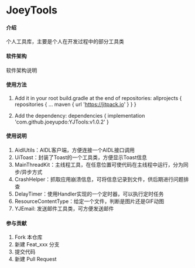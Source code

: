 # JoeyTools

#### 介绍
个人工具库，主要是个人在开发过程中的部分工具类

#### 软件架构
软件架构说明


#### 使用方法
1. Add it in your root build.gradle at the end of repositories:
	allprojects {
		repositories {
			...
			maven { url 'https://jitpack.io' }
		}
	}
	
2. Add the dependency:
	dependencies {
		implementation 'com.github.joeyupdo:YJTools:v1.0.2'
	}

#### 使用说明
1. AidlUtils：AIDL客户端，方便连接一个AIDL接口调用
2. UiToast：封装了Toast的一个工具类，方便显示Toast信息
3. MainThreadKit：主线程工具，在任意位置可使代码在主线程中运行，分为同步/异步方式
4. CrashHelper：抓取应用崩溃信息，可将信息记录到文件，供后期进行问题排查
5. DelayTimer：使用Handler实现的一个定时器，可以执行定时任务
6. ResourceContentType：给定一个文件，判断是图片还是GIF动图
7. YJEmail: 发送邮件工具类，可方便发送邮件

#### 参与贡献

1. Fork 本仓库
2. 新建 Feat_xxx 分支
3. 提交代码
4. 新建 Pull Request

